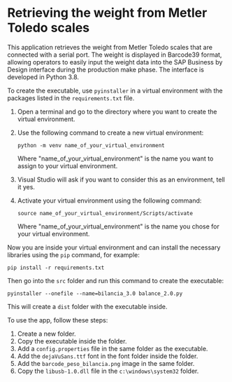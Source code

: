 # Retrieving the weight from Metler Toledo scales 

This application retrieves the weight from Metler Toledo scales that are connected with a serial port. The weight is displayed in Barcode39 format, allowing operators to easily input the weight data into the SAP Business by Design interface during the production make phase. The interface is developed in Python 3.8.

To create the executable, use `pyinstaller` in a virtual environment with the packages listed in the `requirements.txt` file.

1. Open a terminal and go to the directory where you want to create the virtual environment.
2. Use the following command to create a new virtual environment:

   ```
   python -m venv name_of_your_virtual_environment
   ```

   Where "name_of_your_virtual_environment" is the name you want to assign to your virtual environment.

3. Visual Studio will ask if you want to consider this as an environment, tell it yes.
4. Activate your virtual environment using the following command:

   ```
   source name_of_your_virtual_environment/Scripts/activate
   ```

   Where "name_of_your_virtual_environment" is the name you chose for your virtual environment.

Now you are inside your virtual environment and can install the necessary libraries using the `pip` command, for example:

```
pip install -r requirements.txt
```

Then go into the `src` folder and run this command to create the executable:

```
pyinstaller --onefile --name=bilancia_3.0 balance_2.0.py
```

This will create a `dist` folder with the executable inside.

To use the app, follow these steps:

1. Create a new folder.
2. Copy the executable inside the folder.
3. Add a `config.properties` file in the same folder as the executable.
4. Add the `dejaVuSans.ttf` font in the font folder inside the folder.
5. Add the `barcode_peso_bilancia.png` image in the same folder.
6. Copy the `libusb-1.0.dll` file in the `c:\windows\system32` folder.
